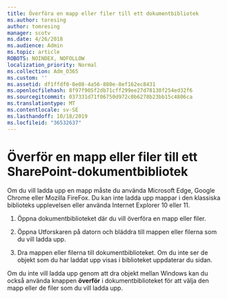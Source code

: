 ```yaml
---
title: Överföra en mapp eller filer till ett dokumentbibliotek
ms.author: toresing
author: tomresing
manager: scotv
ms.date: 4/26/2018
ms.audience: Admin
ms.topic: article
ROBOTS: NOINDEX, NOFOLLOW
localization_priority: Normal
ms.collection: Adm_O365
ms.custom: ''
ms.assetid: df1ffdf0-8e08-4a56-880e-8ef162ec8431
ms.openlocfilehash: 8f97f905f2db71cff299ee27d78138f254ed32f6
ms.sourcegitcommit: 037331d71f06750d972c0b6278b23bb15c4806ca
ms.translationtype: MT
ms.contentlocale: sv-SE
ms.lasthandoff: 10/18/2019
ms.locfileid: "36532637"
---
```

# <a name="upload-a-folder-or-files-to-a-sharepoint-document-library"></a>Överför en mapp eller filer till ett SharePoint-dokumentbibliotek

Om du vill ladda upp en mapp måste du använda Microsoft Edge, Google Chrome eller Mozilla FireFox. Du kan inte ladda upp mappar i den klassiska biblioteks upplevelsen eller använda Internet Explorer 10 eller 11.
  
1. Öppna dokumentbiblioteket där du vill överföra en mapp eller filer.
    
2. Öppna Utforskaren på datorn och bläddra till mappen eller filerna som du vill ladda upp.
    
3. Dra mappen eller filerna till dokumentbiblioteket. Om du inte ser de objekt som du har laddat upp visas i biblioteket uppdaterar du sidan. 
    
Om du inte vill ladda upp genom att dra objekt mellan Windows kan du också använda knappen **överför** i dokumentbiblioteket för att välja den mapp eller de filer som du vill ladda upp. 
  

